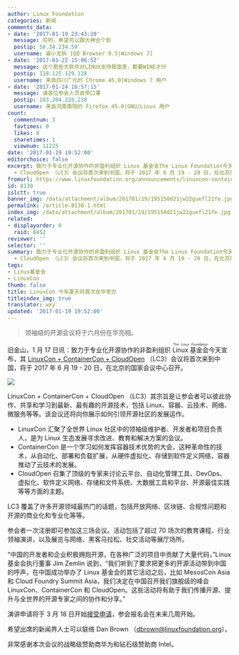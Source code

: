 ```yaml
---
author: Linux Foundation
categories: 新闻
comments_data:
- date: '2017-01-19 23:43:20'
  message: 哎哟，希望可以跟大神合个影
  postip: 58.34.234.59
  username: 粱小无拆 [QQ Browser 9.5|Windows 7]
- date: '2017-01-22 15:06:52'
  message: 这个那些大软件对LINUX支持极度差，都要WINE才行
  postip: 118.125.129.128
  username: 来自四川广元的 Chrome 45.0|Windows 7 用户
- date: '2017-01-24 16:57:15'
  message: 请各位参会人员自带口罩
  postip: 183.204.226.238
  username: 来自河南南阳的 Firefox 45.0|GNU/Linux 用户
count:
  commentnum: 3
  favtimes: 0
  likes: 0
  sharetimes: 1
  viewnum: 11225
date: '2017-01-19 19:52:00'
editorchoice: false
excerpt: 致力于专业化开源协作的非盈利组织 Linux 基金会The Linux Foundation今天宣布，其 LinuxCon + ContainerCon
  + CloudOpen （LC3）会议将首次来到中国，将于 2017 年 6 月 19 - 20 日，在北京的国家会议中心召开。
fromurl: https://www.linuxfoundation.org/announcements/linuxcon-containercon-cloudopen-comes-to-china-for-first-time-2017
id: 8130
islctt: true
banner_img: /data/attachment/album/201701/19/195150d21jw22guefl21fe.jpg
permalink: /article-8130-1.html
index_img: /data/attachment/album/201701/19/195150d21jw22guefl21fe.jpg.thumb.jpg
related:
- displayorder: 0
  raid: 8452
reviewer: ''
selector: ''
summary: 致力于专业化开源协作的非盈利组织 Linux 基金会The Linux Foundation今天宣布，其 LinuxCon + ContainerCon
  + CloudOpen （LC3）会议将首次来到中国，将于 2017 年 6 月 19 - 20 日，在北京的国家会议中心召开。
tags:
- Linux基金会
- LinuxCon
thumb: false
title: LinuxCon 今年夏天将首次在华举办
titleindex_img: true
translator: wxy
updated: '2017-01-19 19:52:00'
---
```



> 
> 领袖级的开源会议将于六月份在华亮相。
> 
> 
> 


旧金山，1 月 17 日讯：致力于专业化开源协作的非盈利组织 <ruby> Linux 基金会 <rp>  （ </rp> <rt>  The Linux Foundation </rt> <rp>  ） </rp></ruby>今天宣布，其 [LinuxCon + ContainerCon + CloudOpen](http://events.linuxfoundation.org/events/linuxcon-containercon-cloudopen-china) （LC3）会议将首次来到中国，将于 2017 年 6 月 19 - 20 日，在北京的国家会议中心召开。


![](/data/attachment/album/201701/19/195150d21jw22guefl21fe.jpg)


LinuxCon + ContainerCon + CloudOpen （LC3）其宗旨是让参会者可以彼此协作、共享和学习到最新、最有趣的开源技术，包括 Linux、容器、云技术、网络、微服务等等。该会议还将向你展示如何引领开源社区的发展运作。


* LinuxCon 汇聚了全世界 Linux 社区中的领袖级维护者、开发者和项目负责人，是为 Linux 生态发展寻求改进、教育和解决方案的会议。
* ContainerCon 是一个学习如何发挥容器技术优势的大会，这种革命性的技术，从自动化、部署和负载扩展，从硬件虚拟化、存储到软件定义网络，容器推动了云技术的发展。
* CloudOpen 召集了顶级的专家来讨论云平台、自动化管理工具、DevOps、虚拟化、软件定义网络、存储和文件系统、大数据工具和平台、开源最佳实践等等方面的主题。


LC3 覆盖了许多开源领域最热门的话题，包括开放网络、区块链、合规性问题和开源的商业化和专业化等等。


参会者一次注册即可参加这三场会议。活动包括了超过 70 场次的教育课程、行业领袖演讲，以及展览与网络、黑客马拉松、社交活动等展厅场所。







“中国的开发者和企业积极拥抱开源，在各种广泛的项目中贡献了大量代码，”Linux 基金会执行董事 Jim Zemlin 说到，“我们听到了要求把更多的开源活动带到中国的呼声，在中国成功举办了 Linux 基金会的其它活动之后，比如 MesosCon Asia 和 Cloud Foundry Summit Asia，我们决定在中国召开我们旗舰级的峰会 LinuxCon、ContainerCon 和 CloudOpen。这些活动将有助于我们传播开源、提升与全世界的开源专家之间的协作和分享。”


演讲申请将于 3 月 18 日开始[接受申请](http://events.linuxfoundation.org/events/linuxcon-containercon-cloudopen-china/program/cfp)，参会报名会在未来几周开始。


希望出席的新闻界人士可以联络 Dan Brown （[dbrown@linuxfoundation.org](mailto:dbrown@linuxfoundation.org)）。


非常感谢本次会议的战略级赞助商华为和钻石级赞助商 Intel。